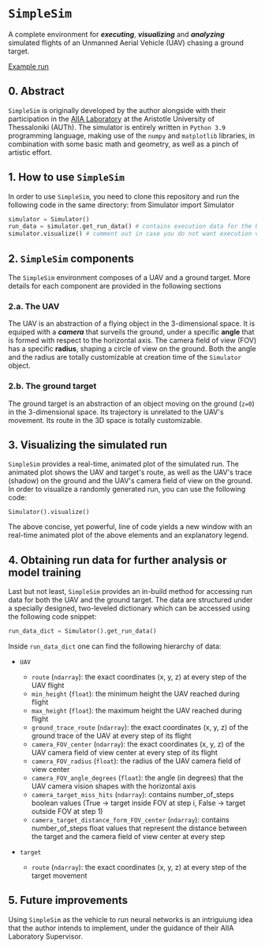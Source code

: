 # `SimpleSim`
A complete environment for ***executing***, ***visualizing*** and ***analyzing*** simulated flights of an Unmanned Aerial Vehicle (UAV) 
chasing a ground target.

[Example run](https://github.com/Bilpapster/SimpleSim/blob/main/Repository%20resources/animation.gif)


## 0. Abstract
`SimpleSim` is originally developed by the author alongside with their participation in the [AIIA Laboratory](https://aiia.csd.auth.gr/) 
at the Aristotle University of Thessaloniki (AUTh). The simulator is entirely written in `Python 3.9` programming language, making use of 
the `numpy` and `matplotlib` libraries, in combination with some basic math and geometry, as well as a pinch of artistic effort.


## 1. How to use `SimpleSim`
In order to use `SimpleSim`, you need to clone this repository and run the following code in the same directory:
    from Simulator import Simulator
```python
simulator = Simulator()
run_data = simulator.get_run_data() # contains execution data for the UAV and the target
simulator.visualize() # comment out in case you do not want execution visualization
```


## 2. `SimpleSim` components
The `SimpleSim` environment composes of a UAV and a ground target. More details for each component are provided in the following sections

### 2.a. The UAV
The UAV is an abstraction of a flying object in the 3-dimensional space. It is equiped with a ***camera*** that surveils the ground, under a 
specific **angle** that is formed with respect to the horizontal axis. The camera field of view (FOV) has a specific **radius**, shaping a circle 
of view on the ground. Both the angle and the radius are totally customizable at creation time of the `Simulator` object.

### 2.b. The ground target
The ground target is an abstraction of an object moving on the ground (`z=0`) in the 3-dimensional space. Its trajectory is unrelated to the UAV's 
movement. Its route in the 3D space is totally customizable.


## 3. Visualizing the simulated run
`SimpleSim` provides a real-time, animated plot of the simulated run. The animated plot shows the UAV and target's route, as well as the UAV's 
trace (shadow) on the ground and the UAV's camera field of view on the ground. In order to visualize a randomly generated run, you can use the 
following code:

    Simulator().visualize()

The above concise, yet powerful, line of code yields a new window with an real-time animated plot of the above elements and an explanatory legend. 

## 4. Obtaining run data for further analysis or model training

Last but not least, `SimpleSim` provides an in-build method for accessing run data for both the UAV and the ground target. The data are structured
under a specially designed, two-leveled dictionary which can be accessed using the following code snippet:
```python
run_data_dict = Simulator().get_run_data()
```

Inside `run_data_dict` one can find the following hierarchy of data:
- `UAV`
    - `route`                                     (`ndarray`):  the exact coordinates (x, y, z) at every step of the UAV flight
    - `min_height`                                (`float`):    the minimum height the UAV reached during flight
    - `max_height`                                (`float`):    the maximum height the UAV reached during flight
    - `ground_trace_route`                        (`ndarray`):  the exact coordinates (x, y, z) of the ground trace of the UAV 
                                                            at every step of its flight
    - `camera_FOV_center`                         (`ndarray`):  the exact coordinates (x, y, z) of the UAV camera field of view 
                                                            center at every step of its flight
    - `camera_FOV_radius`                         (`float`):    the radius of the UAV camera field of view center
    - `camera_FOV_angle_degrees`                  (`float`):    the angle (in degrees) that the UAV camera vision shapes with 
                                                            the horizontal axis
    - `camera_target_miss_hits`                   (`ndarray`):  contains number_of_steps boolean values (True -> target inside 
                                                            FOV at step i, False -> target outside FOV at step 1)
    - `camera_target_distance_form_FOV_center`    (`ndarray`):  contains number_of_steps float values that represent the distance 
                                                            between the target and the camera field of view center at every step

- `target`
    - `route`                                     (`ndarray`): the exact coordinates (x, y, z) at every step of the target movement


## 5. Future improvements

Using `SimpleSim` as the vehicle to run neural networks is an intriguiung idea that the author intends to implement, under the 
guidance of their AIIA Laboratory Supervisor.
